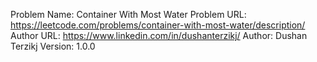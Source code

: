 Problem Name: Container With Most Water
Problem URL: https://leetcode.com/problems/container-with-most-water/description/
Author URL: https://www.linkedin.com/in/dushanterzikj/
Author: Dushan Terzikj
Version: 1.0.0